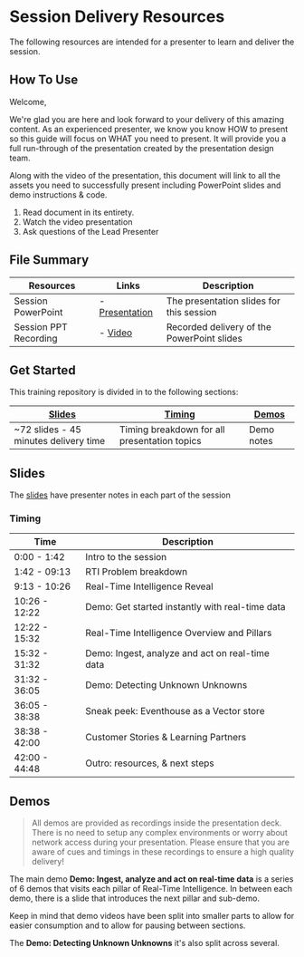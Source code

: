 # Session Delivery Resources

The following resources are intended for a presenter to learn and deliver the session.

## How To Use

Welcome,

We're glad you are here and look forward to your delivery of this amazing content. As an experienced presenter, we know you know HOW to present so this guide will focus on WHAT you need to present. It will provide you a full run-through of the presentation created by the presentation design team. 

Along with the video of the presentation, this document will link to all the assets you need to successfully present including PowerPoint slides and demo instructions &
code.

1.  Read document in its entirety.
2.  Watch the video presentation
3.  Ask questions of the Lead Presenter


## File Summary

| Resources          | Links                            | Description |
|-------------------|----------------------------------|-------------------|
| Session PowerPoint        | - [Presentation](https://aka.ms/AAryjlu) | The presentation slides for this session |
| Session PPT Recording     | - [Video](https://aka.ms/) |  Recorded delivery of the PowerPoint slides |

## Get Started

This training repository is divided in to the following sections:

| [Slides](#slides) | [Timing](#timing) | [Demos](#demos) | 
|-------------------|---------------------------|--------------------------------------
| ~72 slides - 45 minutes delivery time | Timing breakdown for all presentation topics | Demo notes

## Slides

The [slides](presentations.md) have presenter notes in each part of the session

### Timing

| Time        | Description 
--------------|-------------
0:00 - 1:42   | Intro to the session 
1:42 - 09:13  | RTI Problem breakdown
9:13 - 10:26  | Real-Time Intelligence Reveal
10:26 - 12:22 | Demo: Get started instantly with real-time data
12:22 - 15:32 | Real-Time Intelligence Overview and Pillars
15:32 - 31:32 | Demo: Ingest, analyze and act on real-time data
31:32 - 36:05 | Demo: Detecting Unknown Unknowns
36:05 - 38:38 | Sneak peek: Eventhouse as a Vector store
38:38 - 42:00 | Customer Stories & Learning Partners
42:00 - 44:48 | Outro: resources, & next steps

## Demos

> All demos are provided as recordings inside the presentation deck. There is no need to setup any complex environments or worry about network access during your presentation.  Please ensure that you are aware of cues and timings in these recordings to ensure a high quality delivery!

The main demo **Demo: Ingest, analyze and act on real-time data** is a series of 6 demos that visits each pillar of Real-Time Intelligence. In between each demo, there is a slide that introduces the next pillar and sub-demo.

Keep in mind that demo videos have been split into smaller parts to allow for easier consumption and to allow for pausing between sections.

The **Demo: Detecting Unknown Unknowns** it's also split across several.

